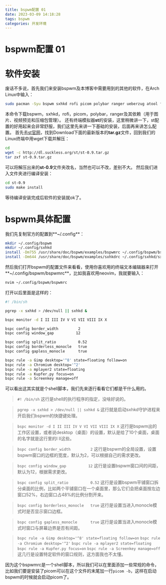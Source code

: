 ```yaml
---
title: bspwm配置 01
date: 2023-03-09 14:18:28
tags: bspwm
categories: 开发环境
---
```


# bspwm配置 01
# 软件安装
废话不多说，首先我们来安装bspwm及本博客中需要用到的其他的软件，在Arch Linux中输入：
```bash
sudo pacman -Syu bspwm sxhkd rofi picom polybar ranger ueberzug atool ffmpegthumbnailer libcaca poppler xorg-appres xorg-server-devel --noconfirm
```
本命令下载bspwm，sxhkd，rofi，picom，polybar，ranger及其依赖（用于图片、视频预览和压缩包管理）。
还有终端模拟器**st**的安装，这里稍微讲一下，st配置的好用起来会非常舒服，我们这里先来讲一下基础的安装，后面再来讲怎么配置。
首先去[st官网](http://st.suckless.org)，找到Download下面的最新版本的**tar.gz**文件，回到我们的Linux终端中用wget下载并解压：
```bash
cd
wget -c http://dl.suckless.org/st/st-0.9.tar.gz
tar zxf st-0.9.tar.gz
```
可以将解压出来的**st-0.9**文件夹改名，当然也可以不改，差别不大。
然后我们进入文件夹进行编译安装：
```bash
cd st-0.9
sudo make install
```
等待编译安装完成后软件的安装就ok了。

# bspwm具体配置

我们先复制官方的配置到**~/.config**：
```bash
mkdir ~/.config/bspwm
mkdir ~/.config/sxhkd
install -Dm755 /usr/share/doc/bspwm/examples/bspwmrc ~/.config/bspwm/bspwmrc
install -Dm644 /usr/share/doc/bspwm/examples/sxhkdrc ~/.config/sxhkd/sxhkdrc
```

然后我们打开bspwm的配置文件来看看，使用你喜欢用的终端文本编辑器来打开**~/.config/bspwm/bspwmrc**，比如我喜欢用neovim，我就要输入：
```bash
nvim ~/.config/bspwm/bspwmrc
```
打开以后里面是这样的：
```bash
#! /bin/sh

pgrep -x sxhkd > /dev/null || sxhkd &

bspc monitor -d I II III IV V VI VII VIII IX X

bspc config border_width         2
bspc config window_gap          12

bspc config split_ratio          0.52
bspc config borderless_monocle   true
bspc config gapless_monocle      true

bspc rule -a Gimp desktop='^8' state=floating follow=on
bspc rule -a Chromium desktop='^2'
bspc rule -a mplayer2 state=floating
bspc rule -a Kupfer.py focus=on
bspc rule -a Screenkey manage=off
```

可以看出这其实就是个shell脚本，我们先来逐行看看它们都是干什么用的。

> `#! /bin/sh`
> 这行是shell的执行程序的指定，没啥好说的。

> `pgrep -x sxhkd > /dev/null || sxhkd &`
> 这行就是启动sxhkd守护进程来开启我们bspwm的快捷键处理。

> `bspc monitor -d I II III IV V VI VII VIII IX X`
> 这行是bspwm出的工作区设置，或者说desktop（桌面）的设置，默认是给了10个桌面，桌面的名字就是这行里的I II这些。

> `bspc config border_width         2`
> 这行是bspwm的全局设置，设置bspwm窗口的边框的宽度，默认为2，可以根据自己的需求更改。

> `bspc config window_gap          12`
> 这行是设置bspwm窗口间的间距，默认为12，根据需求更改。

> `bspc config split_ratio          0.52`
> 这行是设置bspwm平铺窗口拆分桌面的比例，比如两个平铺窗口在一个桌面里，那么它们会把桌面按左边窗口52%，右边窗口占48%的比例分割开来。

> `bspc config borderless_monocle   true`
> 这行是设置当进入monocle模式时是否显示窗口边框。

> `bspc config gapless_monocle      true`
> 这行是设置当进入monocle模式时窗口与屏幕边界是否有间距。

> `bspc rule -a Gimp desktop='^8' state=floating follow=on`
> `bspc rule -a Chromium desktop='^2'`
> `bspc rule -a mplayer2 state=floating`
> `bspc rule -a Kupfer.py focus=on`
> `bspc rule -a Screenkey manage=off`
> 这几行是设置特定软件的窗口规则，这方面我也不太懂。

因为这个bspwmrc是一个shell脚本，所以我们可以在里面添加一些常规的命令，比如我们要是安装了picom可以在这个文件的末尾加一行`picom -b`，这样在启动bspwm的时候就会启动picom了。

